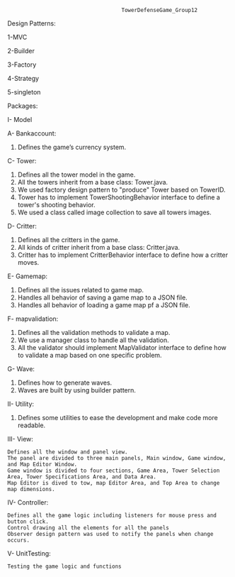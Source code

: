 
                                        
                                        TowerDefenseGame_Group12


Design Patterns:

1-MVC

2-Builder

3-Factory 

4-Strategy

5-singleton

Packages:

I- Model

A- Bankaccount:

1. Defines the game’s currency  system.

C- Tower:

1. Defines all the tower model in the game.
2. All the towers inherit from a base class: Tower.java.
3. We used factory design pattern to "produce" Tower based on TowerID.
4. Tower has to implement TowerShootingBehavior interface to define a tower's shooting behavior.
5. We used a class called image collection to save all towers images. 

D- Critter:

1.  Defines all the critters in the game.
2.  All kinds of critter inherit from a base class: Critter.java.
3.  Critter has to implement CritterBehavior interface to define how a critter moves.

E- Gamemap:

1. Defines all the issues related to game map.
2. Handles all behavior of saving a game map to a JSON file.
3. Handles all behavior of loading a game map pf a JSON file.

F- mapvalidation:

1. Defines all the validation methods to validate a map.
2. We use a manager class to handle all the validation.
3. All the validator should implement MapValidator interface to define how to validate a map based on one specific problem.

G- Wave:

1. Defines how to generate waves.
2. Waves are built by using builder pattern.

II- Utility:

1. Defines some utilities to ease the development and make code more readable.

III- View:

    Defines all the window and panel view.
    The panel are divided to three main panels, Main window, Game window, and Map Editor Window.
    Game window is divided to four sections, Game Area, Tower Selection Area, Tower Specifications Area, and Data Area.
    Map Editor is dived to tow, map Editor Area, and Top Area to change map dimensions.

IV- Controller:

    Defines all the game logic including listeners for mouse press and button click.
    Control drawing all the elements for all the panels
    Observer design pattern was used to notify the panels when change occurs.

V- UnitTesting:

    Testing the game logic and functions

